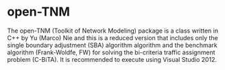 # open-TNM
The open-TNM (Toolkit of Network Modeling) package is a class written in C++ by Yu (Marco) Nie and this is a reduced version that includes only the single boundary adjustment (SBA) algorithm algorithm and the benchmark algorithm (Frank-Woldfe, FW) for solving the bi-criteria traffic assignment problem (C-BiTA). It is recommended to execute using Visual Studio 2012.

